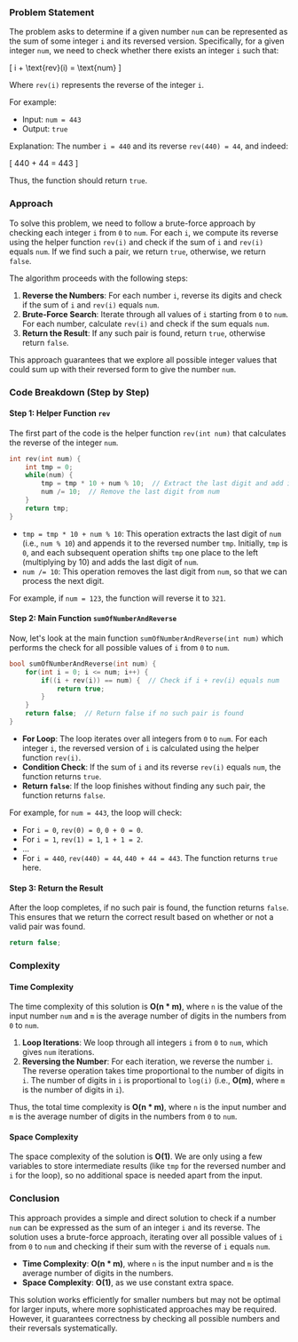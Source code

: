 ### Problem Statement

The problem asks to determine if a given number `num` can be represented as the sum of some integer `i` and its reversed version. Specifically, for a given integer `num`, we need to check whether there exists an integer `i` such that:

\[ i + \text{rev}(i) = \text{num} \]

Where `rev(i)` represents the reverse of the integer `i`.

For example:
- Input: `num = 443`
- Output: `true`

Explanation: The number `i = 440` and its reverse `rev(440) = 44`, and indeed:

\[ 440 + 44 = 443 \]

Thus, the function should return `true`.

### Approach

To solve this problem, we need to follow a brute-force approach by checking each integer `i` from `0` to `num`. For each `i`, we compute its reverse using the helper function `rev(i)` and check if the sum of `i` and `rev(i)` equals `num`. If we find such a pair, we return `true`, otherwise, we return `false`.

The algorithm proceeds with the following steps:
1. **Reverse the Numbers**: For each number `i`, reverse its digits and check if the sum of `i` and `rev(i)` equals `num`.
2. **Brute-Force Search**: Iterate through all values of `i` starting from `0` to `num`. For each number, calculate `rev(i)` and check if the sum equals `num`.
3. **Return the Result**: If any such pair is found, return `true`, otherwise return `false`.

This approach guarantees that we explore all possible integer values that could sum up with their reversed form to give the number `num`.

### Code Breakdown (Step by Step)

#### Step 1: Helper Function `rev`

The first part of the code is the helper function `rev(int num)` that calculates the reverse of the integer `num`.

```cpp
int rev(int num) {
    int tmp = 0;
    while(num) {
        tmp = tmp * 10 + num % 10;  // Extract the last digit and add it to tmp
        num /= 10;  // Remove the last digit from num
    }
    return tmp;
}
```

- `tmp = tmp * 10 + num % 10`: This operation extracts the last digit of `num` (i.e., `num % 10`) and appends it to the reversed number `tmp`. Initially, `tmp` is `0`, and each subsequent operation shifts `tmp` one place to the left (multiplying by 10) and adds the last digit of `num`.
- `num /= 10`: This operation removes the last digit from `num`, so that we can process the next digit.

For example, if `num = 123`, the function will reverse it to `321`.

#### Step 2: Main Function `sumOfNumberAndReverse`

Now, let's look at the main function `sumOfNumberAndReverse(int num)` which performs the check for all possible values of `i` from `0` to `num`.

```cpp
bool sumOfNumberAndReverse(int num) {
    for(int i = 0; i <= num; i++) {
        if((i + rev(i)) == num) {  // Check if i + rev(i) equals num
            return true;
        }
    }
    return false;  // Return false if no such pair is found
}
```

- **For Loop**: The loop iterates over all integers from `0` to `num`. For each integer `i`, the reversed version of `i` is calculated using the helper function `rev(i)`.
- **Condition Check**: If the sum of `i` and its reverse `rev(i)` equals `num`, the function returns `true`.
- **Return `false`**: If the loop finishes without finding any such pair, the function returns `false`.

For example, for `num = 443`, the loop will check:
- For `i = 0`, `rev(0) = 0`, `0 + 0 = 0`.
- For `i = 1`, `rev(1) = 1`, `1 + 1 = 2`.
- ...
- For `i = 440`, `rev(440) = 44`, `440 + 44 = 443`. The function returns `true` here.

#### Step 3: Return the Result

After the loop completes, if no such pair is found, the function returns `false`. This ensures that we return the correct result based on whether or not a valid pair was found.

```cpp
return false;
```

### Complexity

#### Time Complexity

The time complexity of this solution is **O(n * m)**, where `n` is the value of the input number `num` and `m` is the average number of digits in the numbers from `0` to `num`.

1. **Loop Iterations**: We loop through all integers `i` from `0` to `num`, which gives `num` iterations.
2. **Reversing the Number**: For each iteration, we reverse the number `i`. The reverse operation takes time proportional to the number of digits in `i`. The number of digits in `i` is proportional to `log(i)` (i.e., **O(m)**, where `m` is the number of digits in `i`).

Thus, the total time complexity is **O(n * m)**, where `n` is the input number and `m` is the average number of digits in the numbers from `0` to `num`.

#### Space Complexity

The space complexity of the solution is **O(1)**. We are only using a few variables to store intermediate results (like `tmp` for the reversed number and `i` for the loop), so no additional space is needed apart from the input.

### Conclusion

This approach provides a simple and direct solution to check if a number `num` can be expressed as the sum of an integer `i` and its reverse. The solution uses a brute-force approach, iterating over all possible values of `i` from `0` to `num` and checking if their sum with the reverse of `i` equals `num`. 

- **Time Complexity**: **O(n * m)**, where `n` is the input number and `m` is the average number of digits in the numbers.
- **Space Complexity**: **O(1)**, as we use constant extra space.

This solution works efficiently for smaller numbers but may not be optimal for larger inputs, where more sophisticated approaches may be required. However, it guarantees correctness by checking all possible numbers and their reversals systematically.